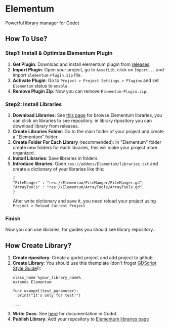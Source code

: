 # Elementum
 Powerful library manager for Godot

## How To Use?
### Step1: Install & Optimize Elementum Plugin
1. **Get Plugin**: Download and install elementum plugin from [releases](https://github.com/Subject-Team/Elementum/releases).
2. **Import Plugin**: Open your project, go to `AssetLib`, click on `Import...` and import `Elementum-Plugin.zip` file.
3. **Activate Plugin**: Go to `Project > Project Settings > Plugins` and set `Elementum` status to `enable`.
4. **Remove Plugin Zip**: Now you can remove `Elementum-Plugin.zip`.
### Step2: Install Libraries
1. **Download Libraries**: See [this page](https://github.com/Subject-Team/Elementum/wiki/Libraries) for browse Elementum libraries, you can click on libraries to see repository. in library ripository you can download library from releases.
2. **Create Libraries Folder**: Go to the main folder of your project and create a "Elementum" folder.
3. **Create Folder For Each Library** (recommended): In "Elementum" folder create new folders for each libraries, this will make your project more organized.
4. **Install Libraries**: Save libraries in folders.
5. **Introduce libraries**: Open `res://addons/Elementum/libraries.txt` and create a dictionary of your libraries like this:
   ```
   {
   "FileManger" : "res://Elementum/FileManger/FileManger.gd",
   "ArrayTools" : "res://Elementum/ArrayTools/ArrayTools.gd",
   }
   ```
   After write dictionary and save it, you need reload your project using `Project > Reload Current Project`
### Finish
Now you can use libraries, for guides you should see library repository.

## How Create Library?
1. **Create ripository**: Create a godot project and add project to github.
2. **Create Library**: You should use this themplate (don't froget [GDScript Style Guide](https://docs.godotengine.org/en/stable/tutorials/scripting/gdscript/gdscript_styleguide.html)!):
   ```
   class_name %your_library_name%
   extends Elementum

   func exampel(test_parameter):
     print("It's only for test!")
   
   ...
   ```
3. **Write Docs**: See [here](https://docs.godotengine.org/en/stable/tutorials/scripting/gdscript/gdscript_documentation_comments.html) for documentation in Godot.
4. **Publish Library**: Add your repository to [Elementum libraries page](https://github.com/Subject-Team/Elementum/wiki/Libraries)
